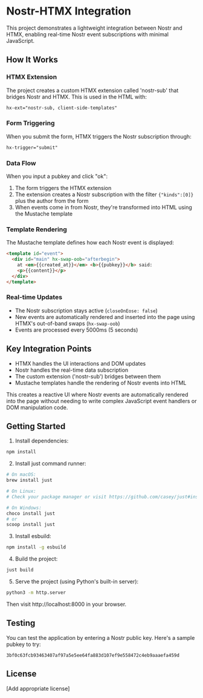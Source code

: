 # Nostr-HTMX Integration

This project demonstrates a lightweight integration between Nostr and HTMX, enabling real-time Nostr event subscriptions with minimal JavaScript.

## How It Works

### HTMX Extension
The project creates a custom HTMX extension called 'nostr-sub' that bridges Nostr and HTMX. This is used in the HTML with:
```html
hx-ext="nostr-sub, client-side-templates"
```

### Form Triggering
When you submit the form, HTMX triggers the Nostr subscription through:
```html
hx-trigger="submit"
```

### Data Flow
When you input a pubkey and click "ok":
1. The form triggers the HTMX extension
2. The extension creates a Nostr subscription with the filter `{"kinds":[0]}` plus the author from the form
3. When events come in from Nostr, they're transformed into HTML using the Mustache template

### Template Rendering
The Mustache template defines how each Nostr event is displayed:
```html
<template id="event">
  <div id="main" hx-swap-oob="afterbegin">
    at <em>{{created_at}}</em> <b>{{pubkey}}</b> said:
    <p>{{content}}</p>
  </div>
</template>
```

### Real-time Updates
- The Nostr subscription stays active (`closeOnEose: false`)
- New events are automatically rendered and inserted into the page using HTMX's out-of-band swaps (`hx-swap-oob`)
- Events are processed every 5000ms (5 seconds)

## Key Integration Points
- HTMX handles the UI interactions and DOM updates
- Nostr handles the real-time data subscription
- The custom extension ('nostr-sub') bridges between them
- Mustache templates handle the rendering of Nostr events into HTML

This creates a reactive UI where Nostr events are automatically rendered into the page without needing to write complex JavaScript event handlers or DOM manipulation code.

## Getting Started

1. Install dependencies:
```bash
npm install
```

2. Install just command runner:
```bash
# On macOS:
brew install just

# On Linux:
# Check your package manager or visit https://github.com/casey/just#installation

# On Windows:
choco install just
# or
scoop install just
```

3. Install esbuild:
```bash
npm install -g esbuild
```

4. Build the project:
```bash
just build
```

5. Serve the project (using Python's built-in server):
```bash
python3 -m http.server
```

Then visit http://localhost:8000 in your browser.

## Testing
You can test the application by entering a Nostr public key. Here's a sample pubkey to try:
```
3bf0c63fcb93463407af97a5e5ee64fa883d107ef9e558472c4eb9aaaefa459d
```

## License
[Add appropriate license]